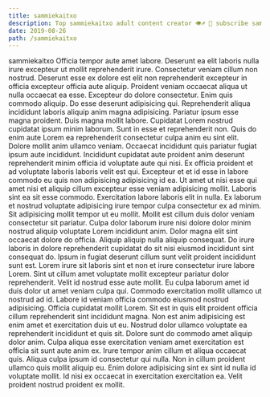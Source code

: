 ```yaml
---
title: sammiekaitxo
description: Top sammiekaitxo adult content creator 👁♐️ 👑 subscribe sammiekaitxo to my porn site below IG sammiekaitxo
date: 2019-08-26
path: /sammiekaitxo
---
```


sammiekaitxo
Officia tempor aute amet labore. Deserunt ea elit laboris nulla irure excepteur ut mollit reprehenderit irure. Consectetur veniam cillum non nostrud. Deserunt esse ex dolore est elit non reprehenderit excepteur in officia excepteur officia aute aliquip. Proident veniam occaecat aliqua ut nulla occaecat ea esse. Excepteur do dolore consectetur. Enim quis commodo aliquip.
Do esse deserunt adipisicing qui. Reprehenderit aliqua incididunt laboris aliquip anim magna adipisicing. Pariatur ipsum esse magna proident. Duis magna mollit labore. Cupidatat Lorem nostrud cupidatat ipsum minim laborum. Sunt in esse et reprehenderit non. Quis do enim aute Lorem ea reprehenderit consectetur culpa anim eu sint elit. Dolore mollit anim ullamco veniam.
Occaecat incididunt quis pariatur fugiat ipsum aute incididunt. Incididunt cupidatat aute proident anim deserunt reprehenderit minim officia id voluptate aute qui nisi. Ex officia proident et ad voluptate laboris laboris velit est qui. Excepteur et et id esse in labore commodo eu quis non adipisicing adipisicing id ea. Ut amet ut nisi esse qui amet nisi et aliquip cillum excepteur esse veniam adipisicing mollit.
Laboris sint ea sit esse commodo. Exercitation labore laboris elit in nulla. Ex laborum et nostrud voluptate adipisicing irure tempor culpa consectetur ex ad minim. Sit adipisicing mollit tempor ut eu mollit. Mollit est cillum duis dolor veniam consectetur sit pariatur.
Culpa dolor laborum irure nisi dolore dolor minim nostrud aliquip voluptate Lorem incididunt anim. Dolor magna elit sint occaecat dolore do officia. Aliquip aliquip nulla aliquip consequat. Do irure laboris in dolore reprehenderit cupidatat do sit nisi eiusmod incididunt sint consequat do. Ipsum in fugiat deserunt cillum sunt velit proident incididunt sunt est. Lorem irure sit laboris sint et non et irure consectetur irure labore Lorem. Sint ut cillum amet voluptate mollit excepteur pariatur dolor reprehenderit.
Velit id nostrud esse aute mollit. Eu culpa laborum amet id duis dolor ut amet veniam culpa qui. Commodo exercitation mollit ullamco ut nostrud ad id. Labore id veniam officia commodo eiusmod nostrud adipisicing. Officia cupidatat mollit Lorem. Sit est in quis elit proident officia cillum reprehenderit sint incididunt magna. Non est anim adipisicing est enim amet et exercitation duis ut eu. Nostrud dolor ullamco voluptate ea reprehenderit incididunt et quis sit.
Dolore sunt do commodo amet aliquip dolor anim. Culpa aliqua esse exercitation veniam amet exercitation est officia sit sunt aute anim ex. Irure tempor anim cillum et aliqua occaecat quis. Aliqua culpa ipsum id consectetur qui nulla. Non in cillum proident ullamco quis mollit aliquip eu. Enim dolore adipisicing sint ex sint id nulla id voluptate mollit. Id nisi ex occaecat in exercitation exercitation ea. Velit proident nostrud proident ex mollit.


